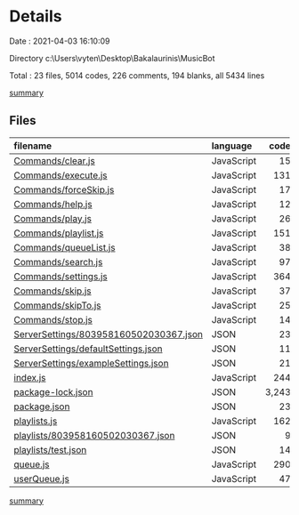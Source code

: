 # Details

Date : 2021-04-03 16:10:09

Directory c:\Users\vyten\Desktop\Bakalaurinis\MusicBot

Total : 23 files,  5014 codes, 226 comments, 194 blanks, all 5434 lines

[summary](results.md)

## Files
| filename | language | code | comment | blank | total |
| :--- | :--- | ---: | ---: | ---: | ---: |
| [Commands/clear.js](/Commands/clear.js) | JavaScript | 15 | 5 | 4 | 24 |
| [Commands/execute.js](/Commands/execute.js) | JavaScript | 131 | 15 | 22 | 168 |
| [Commands/forceSkip.js](/Commands/forceSkip.js) | JavaScript | 17 | 5 | 4 | 26 |
| [Commands/help.js](/Commands/help.js) | JavaScript | 12 | 5 | 2 | 19 |
| [Commands/play.js](/Commands/play.js) | JavaScript | 26 | 34 | 6 | 66 |
| [Commands/playlist.js](/Commands/playlist.js) | JavaScript | 151 | 43 | 16 | 210 |
| [Commands/queueList.js](/Commands/queueList.js) | JavaScript | 38 | 15 | 9 | 62 |
| [Commands/search.js](/Commands/search.js) | JavaScript | 97 | 15 | 16 | 128 |
| [Commands/settings.js](/Commands/settings.js) | JavaScript | 364 | 49 | 33 | 446 |
| [Commands/skip.js](/Commands/skip.js) | JavaScript | 37 | 5 | 6 | 48 |
| [Commands/skipTo.js](/Commands/skipTo.js) | JavaScript | 25 | 5 | 7 | 37 |
| [Commands/stop.js](/Commands/stop.js) | JavaScript | 14 | 5 | 2 | 21 |
| [ServerSettings/803958160502030367.json](/ServerSettings/803958160502030367.json) | JSON | 23 | 0 | 0 | 23 |
| [ServerSettings/defaultSettings.json](/ServerSettings/defaultSettings.json) | JSON | 11 | 0 | 0 | 11 |
| [ServerSettings/exampleSettings.json](/ServerSettings/exampleSettings.json) | JSON | 21 | 0 | 0 | 21 |
| [index.js](/index.js) | JavaScript | 244 | 2 | 17 | 263 |
| [package-lock.json](/package-lock.json) | JSON | 3,243 | 0 | 1 | 3,244 |
| [package.json](/package.json) | JSON | 23 | 0 | 1 | 24 |
| [playlists.js](/playlists.js) | JavaScript | 162 | 0 | 8 | 170 |
| [playlists/803958160502030367.json](/playlists/803958160502030367.json) | JSON | 9 | 0 | 0 | 9 |
| [playlists/test.json](/playlists/test.json) | JSON | 14 | 0 | 0 | 14 |
| [queue.js](/queue.js) | JavaScript | 290 | 23 | 33 | 346 |
| [userQueue.js](/userQueue.js) | JavaScript | 47 | 0 | 7 | 54 |

[summary](results.md)